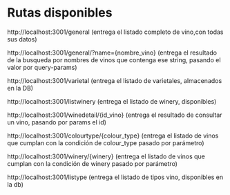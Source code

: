 # Rutas disponibles

http://localhost:3001/general (entrega el listado completo de vino,con todas sus datos)

http://localhost:3001/general/?name={nombre_vino} (entrega el resultado de la busqueda por nombres de vinos que contenga ese string, pasando el valor por query-params)

http://localhost:3001/varietal (entrega el listado de varietales, almacenados en la DB)

http://localhost:3001/listwinery (entrega el listado de winery, disponibles)

http://localhost:3001/winedetail/{id_vino} (entrega el resultado de consultar un vino, pasando por params el id)

http://localhost:3001/colourtype/{colour_type} (entrega el listado de vinos que cumplan con la condición de colour_type pasado por parámetro)

http://localhost:3001/winery/{winery} (entrega el listado de vinos que cumplan con la condición de winery pasado por parámetro)

http://localhost:3001/listype (entrega el listado de tipos vino, disponibles en la db)